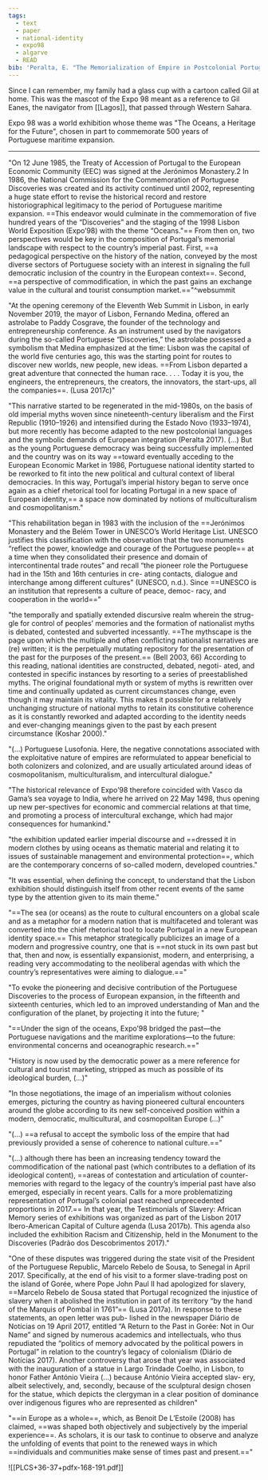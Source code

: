 ```yaml
---
tags:
  - text
  - paper
  - national-identity
  - expo98
  - algarve
  - READ
bib: 'Peralta, E. "The Memorialization of Empire in Postcolonial Portugal: Identity Politics and the Commodification of History," Portuguese Literary & Cultural Studies 36-37. 2022: 156. https://ojs.lib.umassd.edu/plcs/article/view/PLCS36_37_Peralta_page156.'
---
```

Since I can remember, my family had a glass cup with a cartoon called Gil at home. This was the mascot of the Expo 98 meant as a reference to Gil Eanes, the navigator from [[Lagos]], that passed through Western Sahara. 

Expo 98 was a world exhibition whose theme was "The Oceans, a Heritage for the Future", chosen in part to commemorate 500 years of Portuguese maritime expansion.

---

"On 12 June 1985, the Treaty of Accession of Portugal to the European Economic Community (EEC) was signed at the Jerónimos Monastery.2 In 1986, the National Commission for the Commemoration of Portuguese Discoveries was created and its activity continued until 2002, representing a huge state effort to revise the historical record and restore historiographical legitimacy to the period of Portuguese maritime expansion. ==This endeavor would culminate in the commemoration of five hundred years of the “Discoveries” and the staging of the 1998 Lisbon World Exposition (Expo’98) with the theme “Oceans."== From then on, two perspectives would be key in the composition of Portugal’s memorial landscape with respect to the country’s imperial past. First, ==a pedagogical perspective on the history of the nation, conveyed by the most diverse sectors of Portuguese society with an interest in signaling the full democratic inclusion of the country in the European context==. Second, ==a perspective of commodification, in which the past gains an exchange value in the cultural and tourist consumption market.=="^websummit

"At the opening ceremony of the Eleventh Web Summit in Lisbon, in early November 2019, the mayor of Lisbon, Fernando Medina, offered an astrolabe to Paddy Cosgrave, the founder of the technology and entrepreneurship conference. As an instrument used by the navigators during the so-called Portuguese “Discoveries,” the astrolabe possessed a symbolism that Medina emphasized at the time: Lisbon was the capital of the world five centuries ago, this was the starting point for routes to discover new worlds, new people, new ideas. ==From Lisbon departed a great adventure that connected the human race. . . . Today it is you, the engineers, the entrepreneurs, the creators, the innovators, the start-ups, all the companies==. (Lusa 2017c)"

"This narrative started to be regenerated in the mid-1980s, on the basis of old imperial myths woven since nineteenth-century liberalism and the First Republic (1910–1926) and intensified during the Estado Novo (1933–1974), but more recently has become adapted to the new postcolonial languages and the symbolic demands of European integration (Peralta 2017). (...) But as the young Portuguese democracy was being successfully implemented and the country was on its way ==toward eventually acceding to the European Economic Market in 1986, Portuguese national identity started to be reworked to fit into the new political and cultural context of liberal democracies. In this way, Portugal’s imperial history began to serve once again as a chief rhetorical tool for locating Portugal in a new space of European identity,== a space now dominated by notions of multiculturalism and cosmopolitanism."

"This rehabilitation began in 1983 with the inclusion of the ==Jerónimos Monastery and the Belém Tower in UNESCO’s World Heritage List. UNESCO justifies this classification with the observation that the two monuments “reflect the power, knowledge and courage of the Portuguese people== at a time when they consolidated their presence and domain of intercontinental trade routes” and recall “the pioneer role the Portuguese had in the 15th and 16th centuries in cre- ating contacts, dialogue and interchange among different cultures” (UNESCO, n.d.). Since ==UNESCO is an institution that represents a culture of peace, democ- racy, and cooperation in the world=="

"the temporally and spatially extended discursive realm wherein the strug- gle for control of peoples’ memories and the formation of nationalist myths is debated, contested and subverted incessantly. ==The mythscape is the page upon which the multiple and often conflicting nationalist narratives are (re) written; it is the perpetually mutating repository for the presentation of the past for the purposes of the present.== (Bell 2003, 66)
According to this reading, national identities are constructed, debated, negoti- ated, and contested in specific instances by resorting to a series of preestablished myths. The original foundational myth or system of myths is rewritten over time and continually updated as current circumstances change, even though it may maintain its vitality. This makes it possible for a relatively unchanging structure of national myths to retain its constitutive coherence as it is constantly reworked and adapted according to the identity needs and ever-changing meanings given to the past by each present circumstance (Koshar 2000)."

"(...) Portuguese Lusofonia. Here, the negative connotations associated with the exploitative nature of empires are reformulated to appear beneficial to both colonizers and colonized, and are usually articulated around ideas of cosmopolitanism, multiculturalism, and intercultural dialogue."

"The historical relevance of Expo’98 therefore coincided with Vasco da Gama’s sea voyage to India, where he arrived on 22 May 1498, thus opening up new per-spectives for economic and commercial relations at that time, and promoting a process of intercultural exchange, which had major consequences for humankind."

"the exhibition updated earlier imperial discourse and ==dressed it in modern clothes by using oceans as thematic material and relating it to issues of sustainable management and environmental protection==, which are the contemporary concerns of so-called modern, developed countries."

"It was essential, when defining the concept, to understand that the Lisbon exhibition should distinguish itself from other recent events of the same type by the attention given to its main theme."

"==The sea (or oceans) as the route to cultural encounters on a global scale and as a metaphor for a modern nation that is multifaceted and tolerant was converted into the chief rhetorical tool to locate Portugal in a new European identity space.== This metaphor strategically publicizes an image of a modern and progressive country, one that is ==not stuck in its own past but that, then and now, is essentially expansionist, modern, and enterprising, a reading very accommodating to the neoliberal agendas with which the country’s representatives were aiming to dialogue.=="

"To evoke the pioneering and decisive contribution of the Portuguese Discoveries to the process of European expansion, in the fifteenth and sixteenth centuries, which led to an improved understanding of Man and the configuration of the planet, by projecting it into the future; "

"==Under the sign of the oceans, Expo’98 bridged the past—the Portuguese navigations and the maritime explorations—to the future: environmental concerns and oceanographic research.=="

"History is now used by the democratic power as a mere reference for cultural and tourist marketing, stripped as much as possible of its ideological burden, (...)"

"In those negotiations, the image of an imperialism without colonies emerges, picturing the country as having pioneered cultural encounters around the globe according to its new self-conceived position within a modern, democratic, multicultural, and cosmopolitan Europe (...)"

"(...) ==a refusal to accept the symbolic loss of the empire that had previously provided a sense of coherence to national culture.=="

"(...) although there has been an increasing tendency toward the commodification of the national past (which contributes to a deflation of its ideological content), ==areas of contestation and articulation of counter- memories with regard to the legacy of the country’s imperial past have also emerged, especially in recent years. Calls for a more problematizing representation of Portugal’s colonial past reached unprecedented proportions in 2017.== In that year, the Testimonials of Slavery: African Memory series of exhibitions was organized as part of the Lisbon 2017 Ibero-American Capital of Culture agenda (Lusa 2017b). This agenda also included the exhibition Racism and Citizenship, held in the Monument to the Discoveries (Padrão dos Descobrimentos 2017)."

"One of these disputes was triggered during the state visit of the President of the Portuguese Republic, Marcelo Rebelo de Sousa, to Senegal in April 2017. Specifically, at the end of his visit to a former slave-trading post on the island of Gorée, where Pope John Paul II had apologized for slavery, ==Marcelo Rebelo de Sousa stated that Portugal recognized the injustice of slavery when it abolished the institution in part of its territory “by the hand of the Marquis of Pombal in 1761”== (Lusa 2017a). In response to these statements, an open letter was pub- lished in the newspaper Diário de Notícias on 19 April 2017, entitled “A Return to the Past in Gorée: Not in Our Name” and signed by numerous academics and intellectuals, who thus repudiated the “politics of memory advocated by the political powers in Portugal” in relation to the country’s legacy of colonialism (Diário de Notícias 2017).
Another controversy that arose that year was associated with the inauguration of a statue in Largo Trindade Coelho, in Lisbon, to honor Father António Vieira (...) because António Vieira accepted slav- ery, albeit selectively, and, secondly, because of the sculptural design chosen for the statue, which depicts the clergyman in a clear position of dominance over indigenous figures who are represented as children"

"==in Europe as a whole==, which, as Benoit De L’Estoile (2008) has claimed, ==was shaped both objectively and subjectively by the imperial experience==. As scholars, it is our task to continue to observe and analyze the unfolding of events that point to the renewed ways in which ==individuals and communities make sense of times past and present.=="

![[PLCS+36-37+pdfx-168-191.pdf]]

